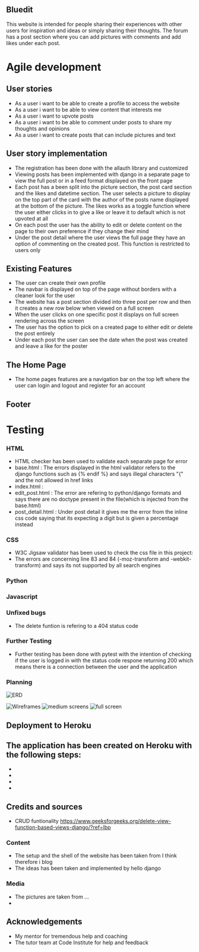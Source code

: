 
## Bluedit
This website is intended for people sharing their experiences with other users for inspiration and ideas or simply sharing their thoughts. The forum has a post section where you can add pictures with comments and add likes under each post.

# Agile development

## User stories
- As a user i want to be able to create a profile to access the website
- As a user i want to be able to view content that interests me
- As a user i want to upvote posts 
- As a user i want to be able to comment under posts to share my thoughts and opinions
- As a user i want to create posts that can include pictures and text

## User story implementation
- The registration has been done with the allauth library and customized
- Viewing posts has been implemented with django in a separate page to view the full post or in a feed format displayed on the front page
- Each post has a been split into the picture section, the post card section and the likes and datetime section. The user selects a picture to display on the top part of the card with the author of the posts name displayed at the bottom of the picture. The likes works as a toggle function where the user either clicks in to give a like or leave it to default which is not upvoted at all
- On each post the user has the ability to edit or delete content on the page to their own preference if they change their mind
- Under the post detail where the user views the full page they have an option of commenting on the created post. This function is restricted to users only

## Existing Features
- The user can create their own profile
- The navbar is displayed on top of the page without borders with a cleaner look for the user
- The website has a post section divided into three post per row and then it creates a new row below when viewed on a full screen
- When the user clicks on one specific post it displays on full screen rendering across the screen
- The user has the option to pick on a created page to either edit or delete the post entirely
- Under each post the user can see the date when the post was created and leave a like for the poster

## The Home Page 
- The home pages features are a navigation bar on the top left where the user can login and logout and register for an account
## Footer

# Testing

### HTML
- HTML checker has been used to validate each separate page for error
- base.html : The errors displayed in the html validator refers to the django functions such as {% endif %} and says illegal characters "{" and the not allowed in href links
- index.html : 
- edit_post.html : The error are refering to python/django formats and says there are no doctype present in the file(which is injected from the base.html)
- post_detail.html : Under post detail it gives me the error from the inline css code saying that its expecting a digit but is given a percentage instead
### CSS
- W3C Jigsaw validator has been used to check the css file in this project: 
- The errors are concerning line 83 and 84 (-moz-transform and -webkit-transform) and says its not supported by all search engines
### Python

### Javascript

### Unfixed bugs
- The delete funtion is refering to a 404 status code 
### Further Testing
- Further testing has been done with pytest with the intention of checking if the user is logged in with the status code respone returning 200 which means there is a connection between the user and the application
### Planning 

![ERD](media/erd-for-pp4.jpg)

![Wireframes](media/new-wireframe-1-small-screen-pp4.png)
![medium screens](media/new-wireframe-2%20pp4-medium-size.png)
![full screen](media/new-wireframe-3-pp4-fullscreen.png)


## Deployment to Heroku
The application has been created on Heroku with the following steps:
- 
-
-
-
-
## Credits and sources
- CRUD funtionality https://www.geeksforgeeks.org/delete-view-function-based-views-django/?ref=lbp 
### Content

- The setup and the shell of the website has been taken from I think therefore i blog
- The ideas has been taken and implemented by hello django


### Media
- The pictures are taken from ...
- 

## Acknowledgements 
- My mentor for tremendous help and coaching
- The tutor team at Code Institute for help and feedback
